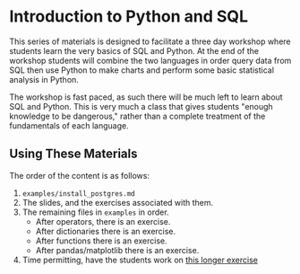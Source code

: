 # Introduction to Python and SQL

This series of materials is designed to facilitate a three day workshop where students learn the very basics of SQL and Python. At the end of the workshop students will combine the two languages in order query data from SQL then use Python to make charts and perform some basic statistical analysis in Python.

The workshop is fast paced, as such there will be much left to learn about SQL and Python. This is very much a class that gives students "enough knowledge to be dangerous," rather than a complete treatment of the fundamentals of each language.

## Using These Materials

The order of the content is as follows:

1. `examples/install_postgres.md`
2. The slides, and the exercises associated with them.
3. The remaining files in `examples` in order.
    * After operators, there is an exercise.
    * After dictionaries there is an exercise.
    * After functions there is an exercise.
    * After pandas/matplotlib there is an exercise.
4. Time permitting, have the students work on [this longer exercise](https://docs.google.com/document/d/1FVskrRMMz8qLCN1EJ4_yAQxGlVXu0ByA25jkVWWy-kE/edit#heading=h.ut50exrbqodb)